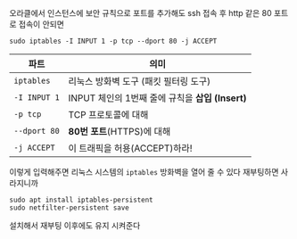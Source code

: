 오라클에서 인스턴스에 보안 규칙으로 포트를 추가해도 ssh 접속 후 http 같은 80 포트로 접속이 안되면 
```
sudo iptables -I INPUT 1 -p tcp --dport 80 -j ACCEPT
```

| 파트           | 의미                                   |
| ------------ | ------------------------------------ |
| `iptables`   | 리눅스 방화벽 도구 (패킷 필터링 도구)               |
| `-I INPUT 1` | INPUT 체인의 1번째 줄에 규칙을 **삽입 (Insert)** |
| `-p tcp`     | TCP 프로토콜에 대해                         |
| `--dport 80` | **80번 포트**(HTTPS)에 대해                |
| `-j ACCEPT`  | 이 트래픽을 허용(ACCEPT)하라!                 |

이렇게 입력해주면 리눅스 시스템의 `iptables` 방화벽을 열어 줄 수 있다
재부팅하면 사라지니까
```
sudo apt install iptables-persistent
sudo netfilter-persistent save
```
설치해서 재부팅 이후에도 유지 시켜준다
